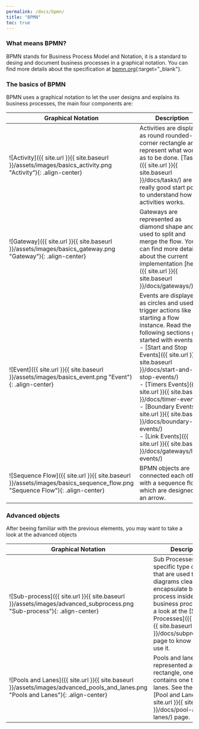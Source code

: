 ```yaml
---
permalink: /docs/bpmn/
title: "BPMN"
toc: true
---
```

### What means BPMN?
BPMN stands for Business Process Model and Notation, it is a standard to desing and document business processes in a graphical notation. You can find more details about the specification at [bpmn.org](https://www.bpmn.org/){:target="_blank"}.

### The basics of BPMN
BPMN uses a graphical notation to let the user designs and explains its business processes, the main four components are:

| Graphical Notation | Description |
| --- | --- |
| ![Activity]({{ site.url }}{{ site.baseurl }}/assets/images/basics_activity.png "Activity"){: .align-center} | Activities are displayed as round rounded-corner rectangle and represent what work as to be done. [Tasks]({{ site.url }}{{ site.baseurl }}/docs/tasks/) are a really good start point to understand how activities works. |
| ![Gateway]({{ site.url }}{{ site.baseurl }}/assets/images/basics_gateway.png "Gateway"){: .align-center} | Gateways are represented as diamond shape and used to split and merge the flow. You can find more details about the current implementation [here]({{ site.url }}{{ site.baseurl }}/docs/gateways/). |
| ![Event]({{ site.url }}{{ site.baseurl }}/assets/images/basics_event.png "Event"){: .align-center} | Events are displayed as circles and used to trigger actions like starting a flow instance. Read the following sections get started with events:<br /> - [Start and Stop Events]({{ site.url }}{{ site.baseurl }}/docs/start-and-stop-events/)<br /> - [Timers Events]({{ site.url }}{{ site.baseurl }}/docs/timer-events/)<br /> - [Boundary Events]({{ site.url }}{{ site.baseurl }}/docs/boundary-events/)<br /> - [Link Events]({{ site.url }}{{ site.baseurl }}/docs/gateways/link-events/) |
| ![Sequence Flow]({{ site.url }}{{ site.baseurl }}/assets/images/basics_sequence_flow.png "Sequence Flow"){: .align-center} | BPMN objects are connected each others with a sequence flow which are designed by an arrow. |

### Advanced objects
After beeing familiar with the previous elements, you may want to take a look at the advanced objects

| Graphical Notation | Description |
| --- | --- |
| ![Sub-process]({{ site.url }}{{ site.baseurl }}/assets/images/advanced_subprocess.png "Sub-process"){: .align-center} | Sub Processes are a specific type of activity that are used to make diagrams cleaner by encapsulate business process inside a business process. Take a look at the [Sub Processes]({{ site.url }}{{ site.baseurl }}/docs/subprocesses/). page to know how to use it. |
| ![Pools and Lanes]({{ site.url }}{{ site.baseurl }}/assets/images/advanced_pools_and_lanes.png "Pools and Lanes"){: .align-center} | Pools and lanes are represented as a rectangle, one pool can contains one to many lanes. See the sepcific [Pool and Lanes]({{ site.url }}{{ site.baseurl }}/docs/pool-and-lanes/) page. |